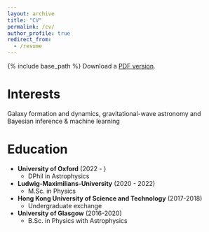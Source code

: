 ```yaml
---
layout: archive
title: "CV"
permalink: /cv/
author_profile: true
redirect_from:
  - /resume
---
```


{% include base_path %}
Download a [PDF version](http://richard-sti.github.io/files/CV.pdf).

Interests
======
Galaxy formation and dynamics, gravitational-wave astronomy and Bayesian inference & machine learning


Education
======
* **University of Oxford** (2022 - )
    * DPhil in Astrophysics
* **Ludwig-Maximilians-University** (2020 - 2022)
    * M.Sc. in Physics
* **Hong Kong University of Science and Technology** (2017-2018)
    * Undergraduate exchange
* **University of Glasgow** (2016-2020)
    * B.Sc. in Physics with Astrophysics
<!-- * **Gymnazium Jakuba Skody** (2008-2016) -->


<!-- Publications
======
  <ul>{% for post in site.publications %}
    {% include archive-single-cv.html %}
  {% endfor %}</ul> -->

<!-- Talks
======
  <ul>{% for post in site.talks %}
    {% include archive-single-talk-cv.html %}
  {% endfor %}</ul> -->

<!-- Awards and Certificates
======
* *DAAD Study Scholarship*, 2021
    * German Academic Exchange Service
* *Kerr Bursary*, 2020
    * University of Glasgow
* *Lang Scholarship*, 2019
    * University of Glasgow
* *Undergraduate Summer Bursary*, 2018
    * Royal Astronomical Society
* *Dean's List*, 2018
    * Hong Kong University of Science and Technology
* *South East Asia Study Abroad Scholarship*, 2017
    * University of Glasgow
* *Astronomy 1 Prize*, 2017
    * University of Glasgow
* *Matthew A Muir Bursary*, 2017
    * University of Glasgow -->